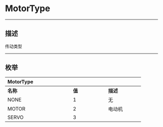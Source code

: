 # MotorType

------------------------------------------------------------------------------------------
## 描述

传动类型

------------------------------------------------------------------------------------------
## 枚举

|<div style="width:200px">MotorType</div>|<div style="width:100px"></div>|<div style="width:100px"></div>|
|:---|:---|:---|
|**名称**|**值**|**描述**|
|NONE|1|无|
|MOTOR|2|电动机|
|SERVO|3||
